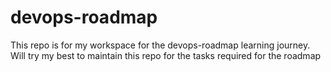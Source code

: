 # devops-roadmap

This repo is for my workspace for the devops-roadmap learning journey. Will try my best to maintain this repo for the tasks required for the roadmap